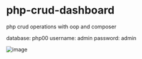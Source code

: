 # php-crud-dashboard
php crud operations with oop and composer

database: php00
username: admin
password: admin

![image](https://github.com/H451B/php-crud-dashboard/assets/53710515/0a851141-88a9-488b-a033-d7d234d35be1)
